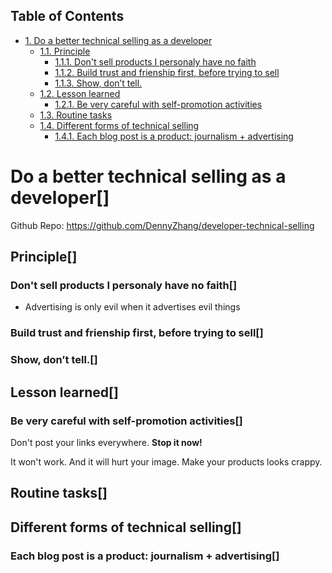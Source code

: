 <div id="table-of-contents">
<h2>Table of Contents</h2>
<div id="text-table-of-contents">
<ul>
<li><a href="#sec-1">1. Do a better technical selling as a developer</a>
<ul>
<li><a href="#sec-1-1">1.1. Principle</a>
<ul>
<li><a href="#sec-1-1-1">1.1.1. Don't sell products I personaly have no faith</a></li>
<li><a href="#sec-1-1-2">1.1.2. Build trust and frienship first, before trying to sell</a></li>
<li><a href="#sec-1-1-3">1.1.3. Show, don’t tell.</a></li>
</ul>
</li>
<li><a href="#sec-1-2">1.2. Lesson learned</a>
<ul>
<li><a href="#sec-1-2-1">1.2.1. Be very careful with self-promotion activities</a></li>
</ul>
</li>
<li><a href="#sec-1-3">1.3. Routine tasks</a></li>
<li><a href="#sec-1-4">1.4. Different forms of technical selling</a>
<ul>
<li><a href="#sec-1-4-1">1.4.1. Each blog post is a product: journalism + advertising</a></li>
</ul>
</li>
</ul>
</li>
</ul>
</div>
</div>


# Do a better technical selling as a developer<a id="sec-1" name="sec-1">[]</a>

Github Repo: <https://github.com/DennyZhang/developer-technical-selling>  

## Principle<a id="sec-1-1" name="sec-1-1">[]</a>

### Don't sell products I personaly have no faith<a id="sec-1-1-1" name="sec-1-1-1">[]</a>

-   Advertising is only evil when it advertises evil things

### Build trust and frienship first, before trying to sell<a id="sec-1-1-2" name="sec-1-1-2">[]</a>

### Show, don’t tell.<a id="sec-1-1-3" name="sec-1-1-3">[]</a>

## Lesson learned<a id="sec-1-2" name="sec-1-2">[]</a>

### Be very careful with self-promotion activities<a id="sec-1-2-1" name="sec-1-2-1">[]</a>

Don't post your links everywhere. ****Stop it now!****  

It won't work. And it will hurt your image. Make your products looks crappy.  

## Routine tasks<a id="sec-1-3" name="sec-1-3">[]</a>

## Different forms of technical selling<a id="sec-1-4" name="sec-1-4">[]</a>

### Each blog post is a product: journalism + advertising<a id="sec-1-4-1" name="sec-1-4-1">[]</a>